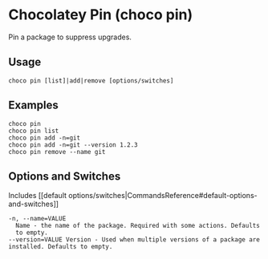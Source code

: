 # Chocolatey Pin (choco pin)
Pin a package to suppress upgrades.

## Usage

    choco pin [list]|add|remove [options/switches]

## Examples

    choco pin
    choco pin list
    choco pin add -n=git
    choco pin add -n=git --version 1.2.3
    choco pin remove --name git

## Options and Switches

Includes [[default options/switches|CommandsReference#default-options-and-switches]]

```
-n, --name=VALUE
  Name - the name of the package. Required with some actions. Defaults
  to empty.
--version=VALUE Version - Used when multiple versions of a package are
installed. Defaults to empty.
```
